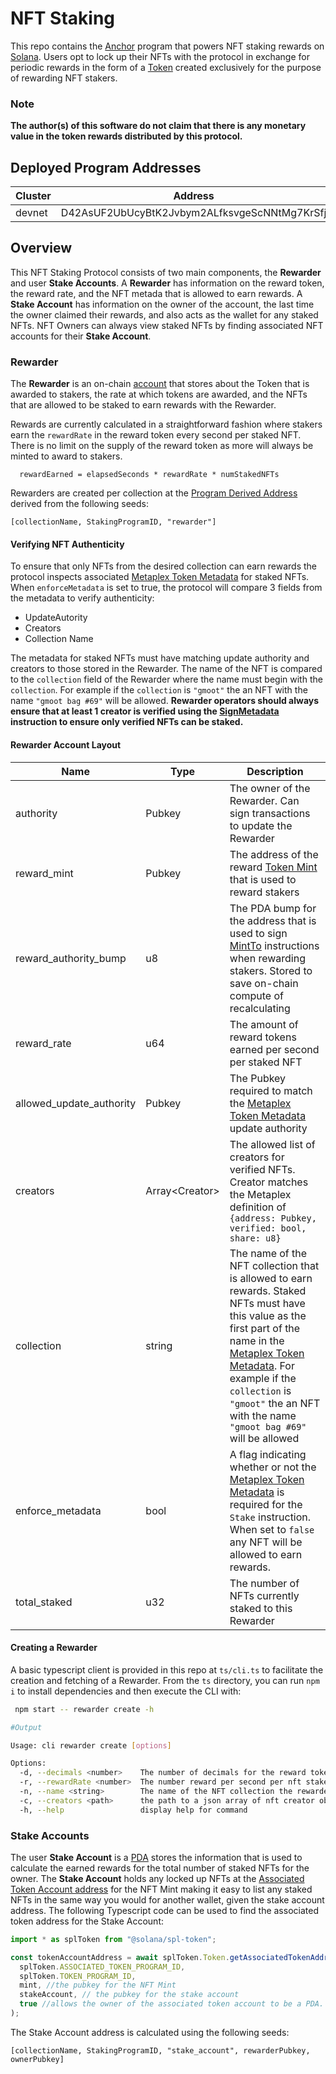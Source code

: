 # NFT Staking

This repo contains the [Anchor](https://github.com/project-serum/anchor) program that powers NFT staking rewards on [Solana](https://solana.com/). Users opt to lock up their NFTs with the protocol in exchange for periodic rewards in the form of a [Token](https://spl.solana.com/token) created exclusively for the purpose of rewarding NFT stakers.

### **Note**

**The author(s) of this software do not claim that there is any monetary value in the token rewards distributed by this protocol.**

## Deployed Program Addresses

| Cluster | Address                                      |
| ------- | -------------------------------------------- |
| devnet  | D42AsUF2UbUcyBtK2Jvbym2ALfksvgeScNNtMg7KrSfj |

## Overview

This NFT Staking Protocol consists of two main components, the **Rewarder** and user **Stake Accounts**. A **Rewarder** has information on the reward token, the reward rate, and the NFT metada that is allowed to earn rewards. A **Stake Account** has information on the owner of the account, the last time the owner claimed their rewards, and also acts as the wallet for any staked NFTs. NFT Owners can always view staked NFTs by finding associated NFT accounts for their **Stake Account**.

### Rewarder

The **Rewarder** is an on-chain [account](https://docs.solana.com/developing/programming-model/accounts) that stores about the Token that is awarded to stakers, the rate at which tokens are awarded, and the NFTs that are allowed to be staked to earn rewards with the Rewarder.

Rewards are currently calculated in a straightforward fashion where stakers earn the `rewardRate` in the reward token every second per staked NFT. There is no limit on the supply of the reward token as more will always be minted to award to stakers.

```
  rewardEarned = elapsedSeconds * rewardRate * numStakedNFTs
```

Rewarders are created per collection at the [Program Derived Address](https://docs.solana.com/developing/programming-model/calling-between-programs#program-derived-addresses) derived from the following seeds:

```
[collectionName, StakingProgramID, "rewarder"]
```

#### Verifying NFT Authenticity

To ensure that only NFTs from the desired collection can earn rewards the protocol inspects associated [Metaplex Token Metadata](https://docs.metaplex.com/architecture/contracts#token-metadata) for staked NFTs. When `enforceMetadata` is set to true, the protocol will compare 3 fields from the metadata to verify authenticity:

- UpdateAutority
- Creators
- Collection Name

The metadata for staked NFTs must have matching update authority and creators to those stored in the Rewarder. The name of the NFT is compared to the `collection` field of the Rewarder where the name must begin with the `collection`. For example if the `collection` is `"gmoot"` the an NFT with the name `"gmoot bag #69"` will be allowed. **Rewarder operators should always ensure that at least 1 creator is verified using the [SignMetadata](https://github.com/metaplex-foundation/metaplex/blob/master/rust/token-metadata/program/src/instruction.rs#L148) instruction to ensure only verified NFTs can be staked.**

#### Rewarder Account Layout

| Name                     | Type             | Description                                                                                                                                                                                                                                                                                                                               |
| ------------------------ | ---------------- | ----------------------------------------------------------------------------------------------------------------------------------------------------------------------------------------------------------------------------------------------------------------------------------------------------------------------------------------- |
| authority                | Pubkey           | The owner of the Rewarder. Can sign transactions to update the Rewarder                                                                                                                                                                                                                                                                   |
| reward_mint              | Pubkey           | The address of the reward [Token Mint](https://spl.solana.com/token#creating-a-new-token-type) that is used to reward stakers                                                                                                                                                                                                             |
| reward_authority_bump    | u8               | The PDA bump for the address that is used to sign [MintTo](https://github.com/solana-labs/solana-program-library/blob/master/token/program/src/instruction.rs#L174) instructions when rewarding stakers. Stored to save on-chain compute of recalculating                                                                                 |
| reward_rate              | u64              | The amount of reward tokens earned per second per staked NFT                                                                                                                                                                                                                                                                              |
| allowed_update_authority | Pubkey           | The Pubkey required to match the [Metaplex Token Metadata](https://docs.metaplex.com/architecture/contracts#token-metadata) update authority                                                                                                                                                                                              |
| creators                 | Array\<Creator\> | The allowed list of creators for verified NFTs. Creator matches the Metaplex definition of `{address: Pubkey, verified: bool, share: u8}`                                                                                                                                                                                                 |
| collection               | string           | The name of the NFT collection that is allowed to earn rewards. Staked NFTs must have this value as the first part of the name in the [Metaplex Token Metadata](https://docs.metaplex.com/architecture/contracts#token-metadata). For example if the `collection` is `"gmoot"` the an NFT with the name `"gmoot bag #69"` will be allowed |
| enforce_metadata         | bool             | A flag indicating whether or not the [Metaplex Token Metadata](https://docs.metaplex.com/architecture/contracts#token-metadata) is required for the `Stake` instruction. When set to `false` any NFT will be allowed to earn rewards.                                                                                                     |
| total_staked             | u32              | The number of NFTs currently staked to this Rewarder                                                                                                                                                                                                                                                                                      |

#### Creating a Rewarder

A basic typescript client is provided in this repo at `ts/cli.ts` to facilitate the creation and fetching of a Rewarder. From the `ts` directory, you can run `npm i` to install dependencies and then execute the CLI with:

```sh
 npm start -- rewarder create -h

#Output

Usage: cli rewarder create [options]

Options:
  -d, --decimals <number>    The number of decimals for the reward token
  -r, --rewardRate <number>  The number reward per second per nft staked for the rewarder
  -n, --name <string>        The name of the NFT collection the rewarder is for
  -c, --creators <path>      the path to a json array of nft creator objects
  -h, --help                 display help for command
```

### Stake Accounts

The user **Stake Account** is a [PDA](https://docs.solana.com/developing/programming-model/calling-between-programs#program-derived-addresses) stores the information that is used to calculate the earned rewards for the total number of staked NFTs for the owner. The **Stake Account** holds any locked up NFTs at the [Associated Token Account address](https://spl.solana.com/associated-token-account#finding-the-associated-token-account-address) for the NFT Mint making it easy to list any staked NFTs in the same way you would for another wallet, given the stake account address. The following Typescript code can be used to find the associated token address for the Stake Account:

```typescript
import * as splToken from "@solana/spl-token";

const tokenAccountAddress = await splToken.Token.getAssociatedTokenAddress(
  splToken.ASSOCIATED_TOKEN_PROGRAM_ID,
  splToken.TOKEN_PROGRAM_ID,
  mint, //the pubkey for the NFT Mint
  stakeAccount, // the pubkey for the stake account
  true //allows the owner of the associated token account to be a PDA.
);
```

The Stake Account address is calculated using the following seeds:

```
[collectionName, StakingProgramID, "stake_account", rewarderPubkey, ownerPubkey]
```
